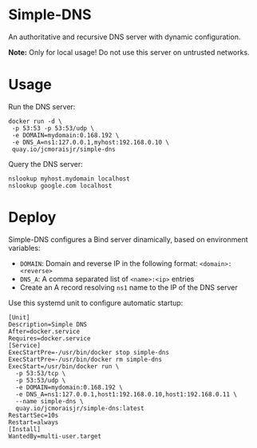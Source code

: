 # Simple-DNS

An authoritative and recursive DNS server with dynamic configuration.

**Note:** Only for local usage! Do not use this server on untrusted networks.

# Usage

Run the DNS server:

    docker run -d \
     -p 53:53 -p 53:53/udp \
     -e DOMAIN=mydomain:0.168.192 \
     -e DNS_A=ns1:127.0.0.1,myhost:192.168.0.10 \
     quay.io/jcmoraisjr/simple-dns

Query the DNS server:

    nslookup myhost.mydomain localhost
    nslookup google.com localhost

# Deploy

Simple-DNS configures a Bind server dinamically, based on environment variables:

* `DOMAIN`: Domain and reverse IP in the following format: `<domain>:<reverse>`
* `DNS_A`: A comma separated list of `<name>:<ip>` entries
* Create an A record resolving `ns1` name to the IP of the DNS server

Use this systemd unit to configure automatic startup:

    [Unit]
    Description=Simple DNS
    After=docker.service
    Requires=docker.service
    [Service]
    ExecStartPre=-/usr/bin/docker stop simple-dns
    ExecStartPre=-/usr/bin/docker rm simple-dns
    ExecStart=/usr/bin/docker run \
      -p 53:53/tcp \
      -p 53:53/udp \
      -e DOMAIN=mydomain:0.168.192 \
      -e DNS_A=ns1:127.0.0.1,host1:192.168.0.10,host1:192.168.0.11 \
      --name simple-dns \
      quay.io/jcmoraisjr/simple-dns:latest
    RestartSec=10s
    Restart=always
    [Install]
    WantedBy=multi-user.target
